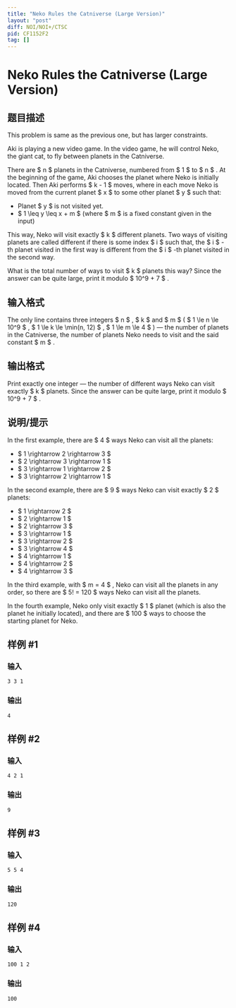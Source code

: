 ```yaml
---
title: "Neko Rules the Catniverse (Large Version)"
layout: "post"
diff: NOI/NOI+/CTSC
pid: CF1152F2
tag: []
---
```


# Neko Rules the Catniverse (Large Version)

## 题目描述

This problem is same as the previous one, but has larger constraints.

Aki is playing a new video game. In the video game, he will control Neko, the giant cat, to fly between planets in the Catniverse.

There are $ n $ planets in the Catniverse, numbered from $ 1 $ to $ n $ . At the beginning of the game, Aki chooses the planet where Neko is initially located. Then Aki performs $ k - 1 $ moves, where in each move Neko is moved from the current planet $ x $ to some other planet $ y $ such that:

- Planet $ y $ is not visited yet.
- $ 1 \leq y \leq x + m $ (where $ m $ is a fixed constant given in the input)

This way, Neko will visit exactly $ k $ different planets. Two ways of visiting planets are called different if there is some index $ i $ such that, the $ i $ -th planet visited in the first way is different from the $ i $ -th planet visited in the second way.

What is the total number of ways to visit $ k $ planets this way? Since the answer can be quite large, print it modulo $ 10^9 + 7 $ .

## 输入格式

The only line contains three integers $ n $ , $ k $ and $ m $ ( $ 1 \le n \le 10^9 $ , $ 1 \le k \le \min(n, 12) $ , $ 1 \le m \le 4 $ ) — the number of planets in the Catniverse, the number of planets Neko needs to visit and the said constant $ m $ .

## 输出格式

Print exactly one integer — the number of different ways Neko can visit exactly $ k $ planets. Since the answer can be quite large, print it modulo $ 10^9 + 7 $ .

## 说明/提示

In the first example, there are $ 4 $ ways Neko can visit all the planets:

- $ 1 \rightarrow 2 \rightarrow 3 $
- $ 2 \rightarrow 3 \rightarrow 1 $
- $ 3 \rightarrow 1 \rightarrow 2 $
- $ 3 \rightarrow 2 \rightarrow 1 $

In the second example, there are $ 9 $ ways Neko can visit exactly $ 2 $ planets:

- $ 1 \rightarrow 2 $
- $ 2 \rightarrow 1 $
- $ 2 \rightarrow 3 $
- $ 3 \rightarrow 1 $
- $ 3 \rightarrow 2 $
- $ 3 \rightarrow 4 $
- $ 4 \rightarrow 1 $
- $ 4 \rightarrow 2 $
- $ 4 \rightarrow 3 $

In the third example, with $ m = 4 $ , Neko can visit all the planets in any order, so there are $ 5! = 120 $ ways Neko can visit all the planets.

In the fourth example, Neko only visit exactly $ 1 $ planet (which is also the planet he initially located), and there are $ 100 $ ways to choose the starting planet for Neko.

## 样例 #1

### 输入

```
3 3 1

```

### 输出

```
4

```

## 样例 #2

### 输入

```
4 2 1

```

### 输出

```
9

```

## 样例 #3

### 输入

```
5 5 4

```

### 输出

```
120

```

## 样例 #4

### 输入

```
100 1 2

```

### 输出

```
100

```


